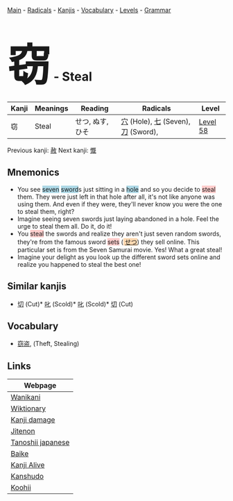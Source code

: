 <style> bigfont {font-size: 100px}</style>
[Main](../index.md) -
[Radicals](../radicals.md) -
[Kanjis](../kanjis.md) -
[Vocabulary](../vocabulary.md) -
[Levels](../levels.md) -
[Grammar](../grammar.md)
# <bigfont> 窃</bigfont> - Steal 

| Kanji | Meanings | Reading | Radicals | Level |
| --- | --- | --- | --- | --- |
| 窃 | Steal | せつ, ぬす, ひそ | [穴](../radicals/穴.md) (Hole), [七](../radicals/七.md) (Seven), [刀](../radicals/刀.md) (Sword),  | [Level 58](../levels/wk_level58.md) |

Previous kanji: [赦](赦.md) Next kanji: [慨](慨.md) 

## Mnemonics
 * You see <span style="background-color:#ADD8E6"> seven</span> <span style="background-color:#ADD8E6"> sword</span>s just sitting in a <span style="background-color:#ADD8E6"> hole</span> and so you decide to <span style="background-color:#ffcccb"> steal</span> them. They were just left in that hole after all, it's not like anyone was using them. And even if they were, they'll never know you were the one to steal them, right?
* Imagine seeing seven swords just laying abandoned in a hole. Feel the urge to steal them all. Do it, do it!
* You <span style="background-color:#ffcccb"> steal</span> the swords and realize they aren't just seven random swords, they're from the famous sword <span style="background-color:#ffcccb"> sets</span> (<span style="background-color:#fed8b1"> [せつ](https://jisho.org/search/せつ)</span>) they sell online. This particular set is from the Seven Samurai movie. Yes! What a great steal!
* Imagine your delight as you look up the different sword sets online and realize you happened to steal the best one!


## Similar kanjis
 * [切](切.md) (Cut)* [叱](叱.md) (Scold)* [叱](叱.md) (Scold)* [切](切.md) (Cut)


## Vocabulary
 * [窃盗](../vocabulary/窃.md), (Theft, Stealing)



## Links 

| Webpage |
| --- |
| [Wanikani          ](https://www.wanikani.com/kanji/窃) |
| [Wiktionary        ](https://en.wiktionary.org/wiki/窃) |
| [Kanji damage      ](http://www.kanjidamage.com/kanji/search?utf8=✓&q=窃) |
| [Jitenon           ](https://jitenon.com/kanji/窃) |
| [Tanoshii japanese ](https://www.tanoshiijapanese.com/dictionary/kanji.cfm?k=窃) |
| [Baike             ](https://baike.baidu.com/item/窃) |
| [Kanji Alive       ](https://app.kanjialive.com/窃) |
| [Kanshudo          ](https://www.kanshudo.com/searchmn?q=窃) |
| [Koohii            ](https://kanji.koohii.com/study/kanji/窃) |
